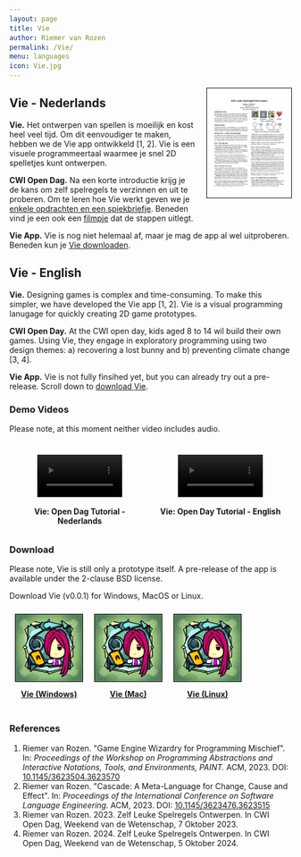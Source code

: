 ```yaml
---
layout: page
title: Vie
author: Riemer van Rozen
permalink: /Vie/
menu: languages
icon: Vie.jpg
---
```

<div style="text-align: center; font-weight: bold; float: right; padding-left: 20px; padding-bottom: 20px; width: 30%;">
<a href="/assets/Vie/Vie_Win_v001.zip">
<img src="/assets/CWI_Open_Dag_2024.jpg" style="border: 1px solid black;">
</a>
</div>

## Vie - Nederlands

**Vie.**
Het ontwerpen van spellen is moeilijk en kost heel veel tijd. Om dit eenvoudiger te maken, hebben we de Vie app ontwikkeld [1, 2]. Vie is een visuele programmeertaal waarmee je snel 2D spelletjes kunt ontwerpen. 

**CWI Open Dag.**
Na een korte introductie krijg je de kans om zelf spelregels te verzinnen en uit te proberen. Om te leren hoe Vie werkt geven we je [enkele opdrachten en een spiekbriefje](/assets/CWI_Open_Dag_2024_Opdrachten.pdf). Beneden vind je een ook een [filmpje](#demo) dat de stappen uitlegt.

**Vie App.** Vie is nog niet helemaal af, maar je mag de app al wel uitproberen. Beneden kun je [Vie downloaden](#download).

## Vie - English

**Vie.** Designing games is complex and time-consuming. To make this simpler, we have developed the Vie app [1, 2]. Vie is a visual programming lanugage for quickly creating 2D game prototypes.

**CWI Open Day.** 
At the CWI open day, kids aged 8 to 14 wil build their own games.
Using Vie, they engage in exploratory programming using two design themes:
a) recovering a lost bunny and b) preventing climate change [3, 4].

**Vie App.** Vie is not fully finsihed yet, but you can already try out a pre-release. Scroll down to [download Vie](#download).

### <a name="demo"></a>Demo Videos
Please note, at this moment neither video includes audio. 

<div style="display:flex; width: 100%; overflow: hidden;">
<div style="float: left; width: 50%; text-align: center; font-weight: bold; padding: 10px;">
<figure class="video_container">
  <video controls="true" allowfullscreen="true" width="100%">
    <source src="/assets/Vie_demo_NL_subtitles.mp4">
  </video>
</figure>
<div>Vie: Open Dag Tutorial - Nederlands</div>
</div>

<div style="float: right; width: 50%; text-align: center; font-weight: bold;  padding: 10px;">
<figure class="video_container">
  <video controls="true" allowfullscreen="true" width="100%">
    <source src="/assets/Vie_demo_EN_subtitles.mp4">
  </video>
</figure>
<div>Vie: Open Day Tutorial - English</div>
</div>
</div>

### <a name="download"></a>Download
Please note, Vie is still only a prototype itself.
A pre-release of the app is available under the 2-clause BSD license.

Download Vie (v0.0.1) for Windows, MacOS or Linux.

<div style="display:flex; width: 100%; overflow: hidden;">
<div style="text-align: center; font-weight: bold; float:left; padding: 10px;">
<a href="/assets/Vie/Vie_Win_v001.zip">
<img src="/assets/Vie.jpg" style="width: 120px; border: 1px solid black;">
<div style="padding: 10px;">Vie (Windows)</div>
</a>
</div>

<div style="text-align: center; font-weight: bold; float:left; padding: 10px;">
<a href="/assets/Vie/Vie_Mac_v001.dmg">
  <img src="/assets/Vie.jpg" style="width: 120px; border: 1px solid black;">
  <div style="padding: 10px;">Vie (Mac)</div>
</a>
</div>

<div style="text-align: center; font-weight: bold; float:left; padding: 10px;">
<a href="/assets/Vie/Vie_Linux_v001.zip">
  <img src="/assets/Vie.jpg" style="width: 120px; border: 1px solid black;">
  <div style="padding: 10px;">Vie (Linux)</div>
</a>
</div>
</div>

### References
1. Riemer van Rozen. "Game Engine Wizardry for Programming Mischief". In: *Proceedings of the Workshop on Programming Abstractions and Interactive Notations, Tools, and Environments, PAINT.* ACM, 2023. DOI: [10.1145/3623504.3623570](https://doi.org/10.1145/3623504.3623570)
2. Riemer van Rozen. "Cascade: A Meta-Language for Change, Cause and Effect". In: *Proceedings of the International Conference on Software Language Engineering.* ACM, 2023. DOI: [10.1145/3623476.3623515](https://doi.org/10.1145/3623476.3623515)
3. Riemer van Rozen. 2023. Zelf Leuke Spelregels Ontwerpen. In CWI Open Dag,
Weekend van de Wetenschap, 7 Oktober 2023.
4. Riemer van Rozen. 2024. Zelf Leuke Spelregels Ontwerpen. In CWI Open Dag,
Weekend van de Wetenschap, 5 Oktober 2024.
